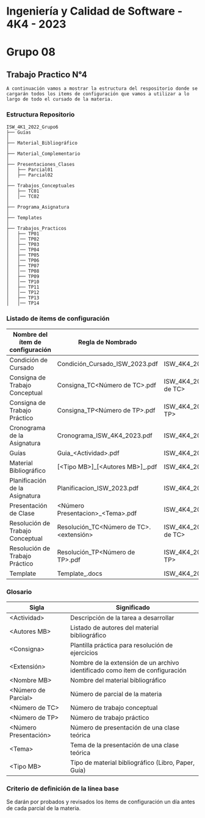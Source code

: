 # Ingeniería y Calidad de Software - 4K4 - 2023
# Grupo 08

## Trabajo Practico N°4

	A continuación vamos a mostrar la estructura del respositorio donde se cargarán todos los items de configuración que vamos a utilizar a lo largo de todo el cursado de la materia.

### Estructura Repositorio
```
ISW_4K1_2022_Grupo6
├── Guías
│  
├── Material_Bibliográfico
│   
├── Material_Complementario
│   
├── Presentaciones_Clases
│   ├── Parcial01
│   ├── Parcial02
│   
├── Trabajos_Conceptuales
│   ├── TC01
│   │── TC02
│ 
├── Programa_Asignatura
│ 
├── Templates
│ 
├── Trabajos_Practicos
│   ├── TP01
│   │── TP02
│   ├── TP03
│   │── TP04
│   ├── TP05
│   │── TP06
│   ├── TP07
│   │── TP08
│   ├── TP09
│   │── TP10
│   ├── TP11
│   │── TP12
│   ├── TP13
│   │── TP14
```
### Listado de ítems de configuración

| Nombre del ítem de configuración  |Regla de Nombrado              |Ubicación |
|-----------------------------------|-------------------------------|-----------------------------|
|Condición de Cursado|Condición_Cursado_ISW_2023.pdf           | ISW_4K4_2023_Grupo8/ProgramaAsignatura          |
|Consigna de Trabajo Conceptual          |Consigna_TC<Número de TC>.pdf            |ISW_4K4_2023_Grupo8/Trabajos_Conceptuales/TC<Número de TC>         |
|Consigna de Trabajo Práctico       |Consigna_TP<Número de TP>.pdf|ISW_4K4_2023_Grupo8/Trabajos_Practicos/TP<Número de TP>|
|Cronograma de la Asignatura         |Cronograma_ISW_4K4_2023.pdf|ISW_4K4_2023_Grupo8/ProgramaAsignatura|
|Guías         |Guia_\<Actividad>.pdf|ISW_4K4_2023_Grupo8/Guias|
|Material Bibliográfico          |[\<Tipo MB>]\_[\<Autores MB>]_<Nombre MB>.pdf|ISW_4K4_2023_Grupo8/Material_Bibliografico|
|Planificación de la Asignatura         |Planificacion_ISW_2023.pdf|ISW_4K4_2023_Grupo8/ProgramaAsignatura|
|Presentación de Clase         |<Número Presentacion>_\<Tema>.pdf|ISW_4K4_2023_Grupo8/Teoria/Parcial<Número de Parcial>|
|Resolución de Trabajo Conceptual|Resolución_TC<Número de TC>.<extensión>|ISW_4K4_2023_Grupo8/Trabajos_Conceptuales/TC<Número de TC>|
|Resolución de Trabajo Práctico        |Resolución_TP<Número de TP>.pdf|ISW_4K4_2023_Grupo8/Trabajos_Practicos/TP<Número de TP>|
|Template|Template_<Consigna>.docs|ISW_4K4_2023_Grupo8/Templates|

### Glosario

| Sigla| Significado |
| ------------------------------ | ---------------------------------------------------------------|
|\<Actividad>  | Descripción de la tarea a desarrollar|
|\<Autores MB>  |Listado de autores del material bibliográfico |
|\<Consigna>  | Plantilla práctica para resolución de ejercicios|
| \<Extensión> | Nombre de la extensión de un archivo identificado como ítem de configuración|
| \<Nombre MB> | Nombre del material bibliográfico|
| <Número de Parcial> | Número de parcial de la materia|
| <Número de TC> |Número de trabajo conceptual |
| <Número de TP> |Número de trabajo práctico |
| <Número Presentación> |Número de presentación de una clase teórica |
| \<Tema> |Tema de la presentación de una clase teórica |
| \<Tipo MB> |Tipo de material bibliográfico (Libro, Paper, Guía) |

### Criterio de definición de la línea base

Se darán por probados y revisados los ítems de configuración un día antes de cada parcial de la materia.

```
